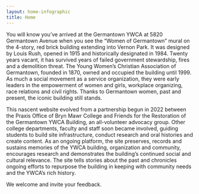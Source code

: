 ```yaml
---
layout: home-infographic
title: Home
---
```


You will know you’ve arrived at the Germantown YWCA at 5820 Germantown Avenue when you see the “Women of Germantown” mural on the 4-story, red brick building extending into Vernon Park. It was designed by Louis Rush, opened in 1915 and historically designated in 1984. Twenty years vacant, it has survived years of failed government stewardship, fires and a demolition threat. The Young Women’s Christian Association of Germantown, founded in 1870, owned and occupied the building until 1999. As much a social movement as a service organization, they were early leaders in the empowerment of women and girls, workplace organizing, race relations and civil rights. Thanks to Germantown women, past and present, the iconic building still stands.

This nascent website evolved from a partnership begun in 2022 between the Praxis Office of Bryn Mawr College and Friends for the Restoration of the Germantown YWCA Building, an all-volunteer advocacy group. Other college departments, faculty and staff soon became involved, guiding students to build site infrastructure, conduct research and oral histories and create content. As an ongoing platform, the site preserves, records and sustains memories of the YWCA building, organization and community, encourages research and demonstrates the building’s continued social and cultural relevance. The site tells stories about the past and chronicles ongoing efforts to repurpose the building in keeping with community needs and the YWCA’s rich history.

We welcome and invite your feedback.   